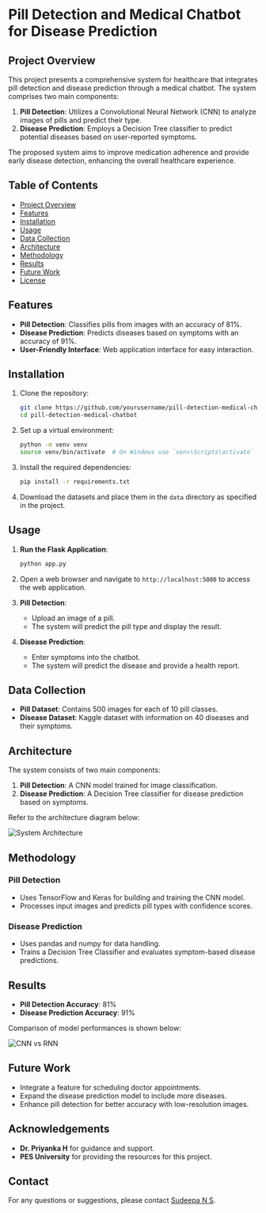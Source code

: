 # Pill Detection and Medical Chatbot for Disease Prediction

## Project Overview

This project presents a comprehensive system for healthcare that integrates pill detection and disease prediction through a medical chatbot. The system comprises two main components:
1. **Pill Detection**: Utilizes a Convolutional Neural Network (CNN) to analyze images of pills and predict their type.
2. **Disease Prediction**: Employs a Decision Tree classifier to predict potential diseases based on user-reported symptoms.

The proposed system aims to improve medication adherence and provide early disease detection, enhancing the overall healthcare experience.

## Table of Contents
- [Project Overview](#project-overview)
- [Features](#features)
- [Installation](#installation)
- [Usage](#usage)
- [Data Collection](#data-collection)
- [Architecture](#architecture)
- [Methodology](#methodology)
- [Results](#results)
- [Future Work](#future-work)
- [License](#license)

## Features
- **Pill Detection**: Classifies pills from images with an accuracy of 81%.
- **Disease Prediction**: Predicts diseases based on symptoms with an accuracy of 91%.
- **User-Friendly Interface**: Web application interface for easy interaction.

## Installation

1. Clone the repository:
    ```bash
    git clone https://github.com/yourusername/pill-detection-medical-chatbot.git
    cd pill-detection-medical-chatbot
    ```

2. Set up a virtual environment:
    ```bash
    python -m venv venv
    source venv/bin/activate  # On Windows use `venv\Scripts\activate`
    ```

3. Install the required dependencies:
    ```bash
    pip install -r requirements.txt
    ```

4. Download the datasets and place them in the `data` directory as specified in the project.

## Usage

1. **Run the Flask Application**:
    ```bash
    python app.py
    ```

2. Open a web browser and navigate to `http://localhost:5000` to access the web application.

3. **Pill Detection**:
    - Upload an image of a pill.
    - The system will predict the pill type and display the result.

4. **Disease Prediction**:
    - Enter symptoms into the chatbot.
    - The system will predict the disease and provide a health report.

## Data Collection

- **Pill Dataset**: Contains 500 images for each of 10 pill classes.
- **Disease Dataset**: Kaggle dataset with information on 40 diseases and their symptoms.

## Architecture

The system consists of two main components:
1. **Pill Detection**: A CNN model trained for image classification.
2. **Disease Prediction**: A Decision Tree classifier for disease prediction based on symptoms.

Refer to the architecture diagram below:

![System Architecture](architecture_diagram.png)

## Methodology

### Pill Detection
- Uses TensorFlow and Keras for building and training the CNN model.
- Processes input images and predicts pill types with confidence scores.

### Disease Prediction
- Uses pandas and numpy for data handling.
- Trains a Decision Tree Classifier and evaluates symptom-based disease predictions.

## Results

- **Pill Detection Accuracy**: 81%
- **Disease Prediction Accuracy**: 91%

Comparison of model performances is shown below:

![CNN vs RNN](table1.png)

## Future Work

- Integrate a feature for scheduling doctor appointments.
- Expand the disease prediction model to include more diseases.
- Enhance pill detection for better accuracy with low-resolution images.

## Acknowledgements

- **Dr. Priyanka H** for guidance and support.
- **PES University** for providing the resources for this project.

## Contact

For any questions or suggestions, please contact [Sudeepa N S](mailto:youremail@example.com).

